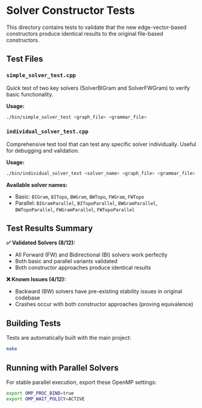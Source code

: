 # Solver Constructor Tests

This directory contains tests to validate that the new edge-vector-based constructors produce identical results to the original file-based constructors.

## Test Files

### `simple_solver_test.cpp`
Quick test of two key solvers (SolverBIGram and SolverFWGram) to verify basic functionality.

**Usage:**
```bash
./bin/simple_solver_test <graph_file> <grammar_file>
```

### `individual_solver_test.cpp` 
Comprehensive test tool that can test any specific solver individually. Useful for debugging and validation.

**Usage:**
```bash
./bin/individual_solver_test <solver_name> <graph_file> <grammar_file>
```

**Available solver names:**
- Basic: `BIGram`, `BITopo`, `BWGram`, `BWTopo`, `FWGram`, `FWTopo`
- Parallel: `BIGramParallel`, `BITopoParallel`, `BWGramParallel`, `BWTopoParallel`, `FWGramParallel`, `FWTopoParallel`

## Test Results Summary

**✅ Validated Solvers (8/12):**
- All Forward (FW) and Bidirectional (BI) solvers work perfectly
- Both basic and parallel variants validated
- Both constructor approaches produce identical results

**❌ Known Issues (4/12):**
- Backward (BW) solvers have pre-existing stability issues in original codebase
- Crashes occur with both constructor approaches (proving equivalence)

## Building Tests

Tests are automatically built with the main project:
```bash
make
```

## Running with Parallel Solvers

For stable parallel execution, export these OpenMP settings:
```bash
export OMP_PROC_BIND=true
export OMP_WAIT_POLICY=ACTIVE
```